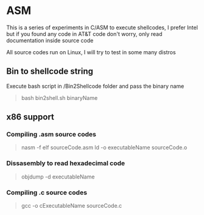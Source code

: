 # ASM

This is a series of experiments in C/ASM to execute shellcodes, I prefer Intel but if you found any code in AT&T code don't worry, only read documentation inside source code

All source codes run on Linux, I will try to test in some many distros

## Bin to shellcode string

Execute bash script in /Bin2Shellcode folder and pass the binary name

> bash bin2shell.sh binaryName

## x86 support

### Compiling .asm source codes

> nasm -f elf sourceCode.asm
> ld -o executableName sourceCode.o

### Dissasembly to read hexadecimal code

> objdump -d executableName

### Compiling .c source codes

> gcc -o cExecutableName sourceCode.c